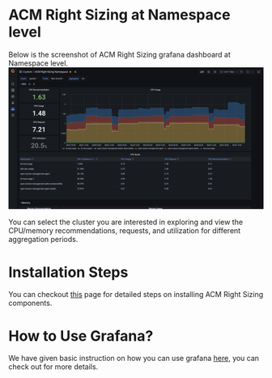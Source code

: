# ACM Right Sizing at Namespace level

Below is the screenshot of ACM Right Sizing grafana dashboard at Namespace level. 
![ACM Right Sizing Grafana dashboard](../../data-assets/rs-namespace/images/grafana-overview.png)

You can select the cluster you are interested in exploring and view the CPU/memory recommendations, requests, and utilization for different aggregation periods.

# Installation Steps 

You can checkout [this](installation-steps.md) page for detailed steps on installing ACM Right Sizing components.

# How to Use Grafana?

We have given basic instruction on how you can use grafana [here](how-to-use-grafana.md), you can check out for more details.   
